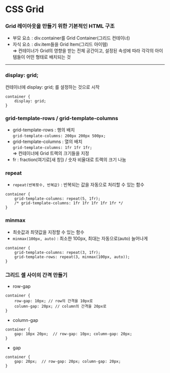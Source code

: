 # CSS Grid

### Grid 레이아웃을 만들기 위한 기본적인 HTML 구조
* 부모 요소 : div.container를 Grid Container(그리드 컨테이너)
* 자식 요소 :  div.item들을 Grid Item(그리드 아이템)  
  => 컨테이너가 Grid의 영향을 받는 전체 공간이고, 설정된 속성에 따라 각각의 아이템들이 어떤 형태로 배치되는 것
---
### display: grid;
컨테이너에 display: grid; 를 설정하는 것으로 시작
```
container {
	display: grid;
}
```


### grid-template-rows / grid-template-columns
* grid-template-rows : 행의 배치  
` grid-template-columns: 200px 200px 500px; `  
* grid-template-columns : 열의 배치  
`grid-template-columns: 1fr 1fr 1fr;`  
 => 컨테이너에 Grid 트랙의 크기들을 지정
* fr : fraction(여기로[새 창])  / 숫자 비율대로 트랙의 크기 나눔


### repeat 
* `repeat(반복횟수, 반복값)` :  반복되는 값을 자동으로 처리할 수 있는 함수
```
container {
	grid-template-columns: repeat(5, 1fr);
	/* grid-template-columns: 1fr 1fr 1fr 1fr 1fr */
}
```



### minmax
* 최솟값과 최댓값을 지정할 수 있는 함수  
* `minmax(100px, auto)` : 최소한 100px, 최대는 자동으로(auto) 늘어나게  
```
container {
	grid-template-columns: repeat(3, 1fr);
	grid-template-rows: repeat(3, minmax(100px, auto));
}
```



### 그리드 셀 사이의 간격 만들기
* row-gap
```
container {
	row-gap: 10px; // row의 간격을 10px로   
	column-gap: 20px; // column의 간격을 20px로 
}
```
* column-gap
```
container {
	gap: 10px 20px;  // row-gap: 10px; column-gap: 20px; 
}
```
* gap
```
container {
	gap: 20px;  // row-gap: 20px; column-gap: 20px; 
}
```







